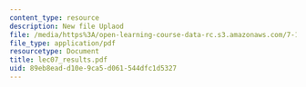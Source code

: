 ```yaml
---
content_type: resource
description: New file Uplaod
file: /media/https%3A/open-learning-course-data-rc.s3.amazonaws.com/7-16-experimental-molecular-biology-biotechnology-ii-spring-2005/89eb8eadd10e9ca5d061544dfc1d5327_lec07_results.pdf
file_type: application/pdf
resourcetype: Document
title: lec07_results.pdf
uid: 89eb8ead-d10e-9ca5-d061-544dfc1d5327
---
```

